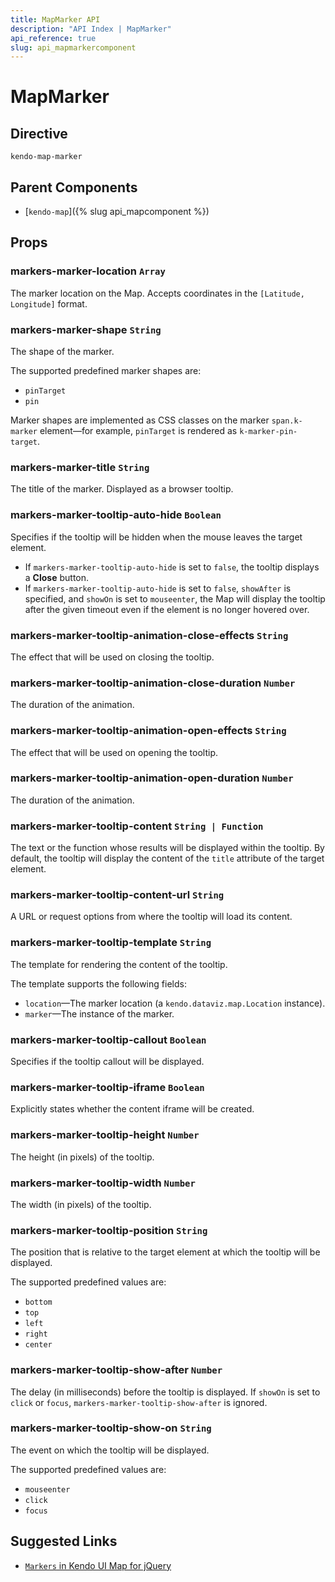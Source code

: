 ```yaml
---
title: MapMarker API
description: "API Index | MapMarker"
api_reference: true
slug: api_mapmarkercomponent
---
```


# MapMarker

## Directive

`kendo-map-marker`

## Parent Components

* [`kendo-map`]({% slug api_mapcomponent %})

## Props

### markers-marker-location `Array`

The marker location on the Map. Accepts coordinates in the `[Latitude, Longitude]` format.

### markers-marker-shape `String`

The shape of the marker.

The supported predefined marker shapes are:

* `pinTarget`
* `pin`

Marker shapes are implemented as CSS classes on the marker `span.k-marker` element&mdash;for example, `pinTarget` is rendered as `k-marker-pin-target`.

### markers-marker-title `String`

The title of the marker. Displayed as a browser tooltip.

### markers-marker-tooltip-auto-hide `Boolean`

Specifies if the tooltip will be hidden when the mouse leaves the target element.

* If `markers-marker-tooltip-auto-hide` is set to `false`, the tooltip displays a **Close** button.
* If `markers-marker-tooltip-auto-hide` is set to `false`, `showAfter` is specified, and `showOn` is set to `mouseenter`, the Map will display the tooltip after the given timeout even if the element is no longer hovered over.

### markers-marker-tooltip-animation-close-effects `String`

The effect that will be used on closing the tooltip.

### markers-marker-tooltip-animation-close-duration `Number`

The duration of the animation.

### markers-marker-tooltip-animation-open-effects `String`

The effect that will be used on opening the tooltip.

### markers-marker-tooltip-animation-open-duration `Number`

The duration of the animation.

### markers-marker-tooltip-content `String | Function`

The text or the function whose results will be displayed within the tooltip. By default, the tooltip will display the content of the `title` attribute of the target element.

### markers-marker-tooltip-content-url `String`

A URL or request options from where the tooltip will load its content.

### markers-marker-tooltip-template `String`

The template for rendering the content of the tooltip.

The template supports the following fields:

* `location`&mdash;The marker location (a `kendo.dataviz.map.Location` instance).
* `marker`&mdash;The instance of the marker.

### markers-marker-tooltip-callout `Boolean`

Specifies if the tooltip callout will be displayed.

### markers-marker-tooltip-iframe `Boolean`

Explicitly states whether the content iframe will be created.

### markers-marker-tooltip-height `Number`

The height (in pixels) of the tooltip.

### markers-marker-tooltip-width `Number`

The width (in pixels) of the tooltip.

### markers-marker-tooltip-position `String`

The position that is relative to the target element at which the tooltip will be displayed.

The supported predefined values are:

* `bottom`
* `top`
* `left`
* `right`
* `center`

### markers-marker-tooltip-show-after `Number`

The delay (in milliseconds) before the tooltip is displayed. If `showOn` is set to `click` or `focus`, `markers-marker-tooltip-show-after` is ignored.

### markers-marker-tooltip-show-on `String`

The event on which the tooltip will be displayed.

The supported predefined values are:

* `mouseenter`
* `click`
* `focus`

## Suggested Links

* [`Markers` in Kendo UI Map for jQuery](https://docs.telerik.com/kendo-ui/api/javascript/dataviz/ui/map/configuration/markers)

